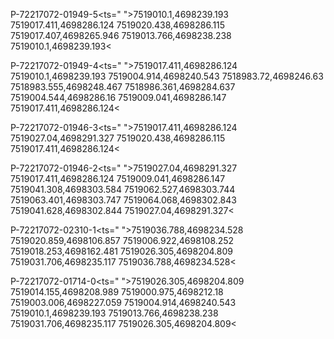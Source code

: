 P-72217072-01949-5<ts=" ">7519010.1,4698239.193 7519017.411,4698286.124 7519020.438,4698286.115 7519017.407,4698265.946 7519013.766,4698238.238 7519010.1,4698239.193<

P-72217072-01949-4<ts=" ">7519017.411,4698286.124 7519010.1,4698239.193 7519004.914,4698240.543 7518983.72,4698246.63 7518983.555,4698248.467 7518986.361,4698284.637 7519004.544,4698286.16 7519009.041,4698286.147 7519017.411,4698286.124<

P-72217072-01946-3<ts=" ">7519017.411,4698286.124 7519027.04,4698291.327 7519020.438,4698286.115 7519017.411,4698286.124<

P-72217072-01946-2<ts=" ">7519027.04,4698291.327 7519017.411,4698286.124 7519009.041,4698286.147 7519041.308,4698303.584 7519062.527,4698303.744 7519063.401,4698303.747 7519064.068,4698302.843 7519041.628,4698302.844 7519027.04,4698291.327<

P-72217072-02310-1<ts=" ">7519036.788,4698234.528 7519020.859,4698106.857 7519006.922,4698108.252 7519018.253,4698162.481 7519026.305,4698204.809 7519031.706,4698235.117 7519036.788,4698234.528<

P-72217072-01714-0<ts=" ">7519026.305,4698204.809 7519014.155,4698208.989 7519000.975,4698212.18 7519003.006,4698227.059 7519004.914,4698240.543 7519010.1,4698239.193 7519013.766,4698238.238 7519031.706,4698235.117 7519026.305,4698204.809<

